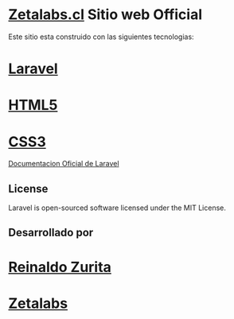 # [Zetalabs.cl](http://zetalabs.cl) Sitio web Official

Este sitio esta construido con las siguientes tecnologias:

# [Laravel](http://laravel.com)
# [HTML5](#)
# [CSS3](#)

[Documentacion Oficial de Laravel](http://laravel.com)

## License

Laravel is open-sourced software licensed under the MIT License.

## Desarrollado por

# [Reinaldo Zurita](mailto:reinaldo@zetalas.cl)
# [Zetalabs](mailto:hola@zetalabs.cl)
